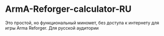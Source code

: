 # ArmA-Reforger-calculator-RU
Это простой, но функциональный миномет, без доступа к интернету для игры Arma Reforger. Для русской аудитории
